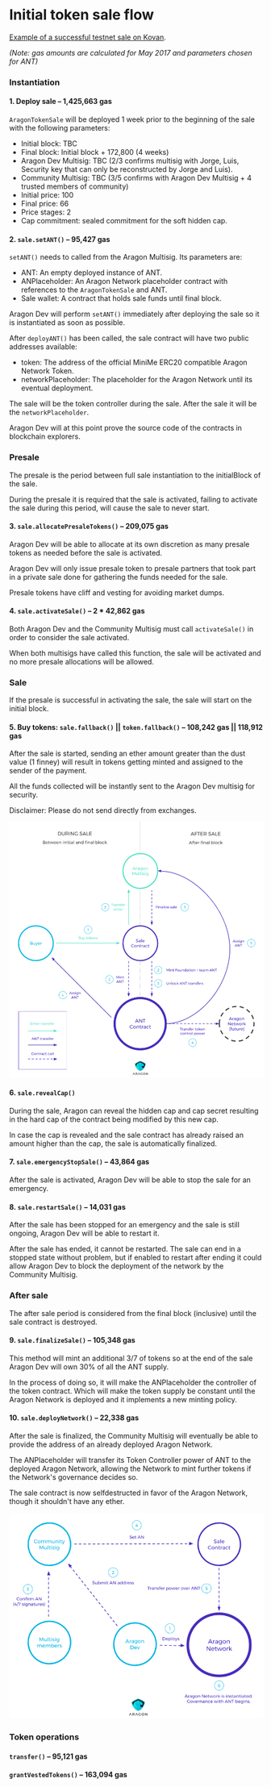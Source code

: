 # Initial token sale flow

[Example of a successful testnet sale on Kovan](https://kovan.etherscan.io/address/0x506E1db7DA1B3876eAcd2EdDf6ED551A7F2787D0).

_(Note: gas amounts are calculated for May 2017 and parameters chosen for ANT)_

### Instantiation

#### 1. Deploy sale – 1,425,663 gas
`AragonTokenSale` will be deployed 1 week prior to the beginning of the sale with the following parameters:

- Initial block: TBC
- Final block: Initial block + 172,800 (4 weeks)
- Aragon Dev Multisig: TBC (2/3 confirms multisig with Jorge, Luis, Security key that can only be reconstructed by Jorge and Luis).
- Community Multisig: TBC (3/5 confirms with Aragon Dev Multisig + 4 trusted members of community)
- Initial price: 100
- Final price: 66
- Price stages: 2
- Cap commitment: sealed commitment for the soft hidden cap.

#### 2. `sale.setANT()` – 95,427 gas
`setANT()` needs to called from the Aragon Multisig. Its parameters are:

- ANT: An empty deployed instance of ANT.
- ANPlaceholder: An Aragon Network placeholder contract with references to the `AragonTokenSale` and ANT.
- Sale wallet: A contract that holds sale funds until final block.

Aragon Dev will perform `setANT()` immediately after deploying the sale so it is instantiated as soon as possible.

After `deployANT()` has been called, the sale contract will have two public addresses available:

- token: The address of the official MiniMe ERC20 compatible Aragon Network Token.
- networkPlaceholder: The placeholder for the Aragon Network until its eventual deployment.

The sale will be the token controller during the sale. After the sale it will be the `networkPlaceholder`.

Aragon Dev will at this point prove the source code of the contracts in blockchain explorers.

### Presale

The presale is the period between full sale instantiation to the initialBlock of the sale.

During the presale it is required that the sale is activated, failing to activate the sale during this period, will cause the sale to never start.

#### 3. `sale.allocatePresaleTokens()` – 209,075 gas

Aragon Dev will be able to allocate at its own discretion as many presale tokens as needed before the sale is activated.

Aragon Dev will only issue presale token to presale partners that took part in a private sale done for gathering the funds needed for the sale.

Presale tokens have cliff and vesting for avoiding market dumps.

#### 4. `sale.activateSale()` – 2 * 42,862 gas

Both Aragon Dev and the Community Multisig must call `activateSale()` in order to consider the sale activated.

When both multisigs have called this function, the sale will be activated and no more presale allocations will be allowed.

### Sale

If the presale is successful in activating the sale, the sale will start on the initial block.

#### 5. Buy tokens: `sale.fallback()` || `token.fallback()` – 108,242 gas || 118,912 gas

After the sale is started, sending an ether amount greater than the dust value (1 finney) will result in tokens getting minted and assigned to the sender of the payment.

All the funds collected will be instantly sent to the Aragon Dev multisig for security.

Disclaimer: Please do not send directly from exchanges.

<img src="./assets/ant_buy.png"/>

#### 6. `sale.revealCap()`

During the sale, Aragon can reveal the hidden cap and cap secret resulting in the hard cap of the contract being modified by this new cap.

In case the cap is revealed and the sale contract has already raised an amount higher than the cap, the sale is automatically finalized.

#### 7. `sale.emergencyStopSale()` – 43,864 gas

After the sale is activated, Aragon Dev will be able to stop the sale for an emergency.

#### 8. `sale.restartSale()` – 14,031 gas

After the sale has been stopped for an emergency and the sale is still ongoing, Aragon Dev will be able to restart it.

After the sale has ended, it cannot be restarted. The sale can end in a stopped state without problem, but if enabled to restart after ending it could allow Aragon Dev to block the deployment of the network by the Community Multisig.

### After sale

The after sale period is considered from the final block (inclusive) until the sale contract is destroyed.

#### 9. `sale.finalizeSale()` – 105,348 gas

This method will mint an additional 3/7 of tokens so at the end of the sale Aragon Dev will own 30% of all the ANT supply.

In the process of doing so, it will make the ANPlaceholder the controller of the token contract. Which will make the token supply be constant until the Aragon Network is deployed and it implements a new minting policy.

#### 10. `sale.deployNetwork()` – 22,338 gas

After the sale is finalized, the Community Multisig will eventually be able to provide the address of an already deployed Aragon Network.

The ANPlaceholder will transfer its Token Controller power of ANT to the deployed Aragon Network, allowing the Network to mint further tokens if the Network's governance decides so.

The sale contract is now selfdestructed in favor of the Aragon Network, though it shouldn't have any ether.

<img src="./assets/an_deploy.png"/>

### Token operations

#### `transfer()` – 95,121 gas
#### `grantVestedTokens()` – 163,094 gas

